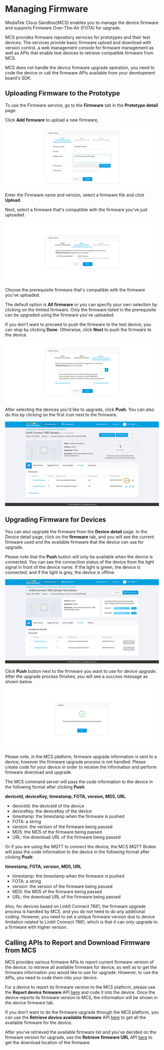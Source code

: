 # Managing Firmware

MediaTek Clous Sandbox(MCS) enables you to manage the device firmware and supports Firmware Over-The-Air (FOTA) for upgrade.

MCS provides firmware repository services for prototypes and their test devices. The services provide basic firmware upload and download with version control, a web management console for firmware management as well as APIs that enable test devices to retrieve compatible firmware from MCS.

MCS does not handle the device firmware upgrade operation, you need to code the device or call the firmware APIs available from your development board's SDK.

## Uploading Firmware to the Prototype

To use the Firmware service, go to the **Firmware** tab in the **Prototype detail** page.

Click **Add firmware** to upload a new firmware,

![](../images/Firmware/img_firmware_01.png)

Enter the Firmware name and version, select a firmware file and click **Upload**.

Next, select a firmware that's compatible with the firmware you've just uploaded.

![](../images/Firmware/img_firmware_02.png)

Choose the prerequisite firmware that's compatible with the firmware you've uploaded.

The default option is **All firmware** or you can specify your own selection by clicking on the limited firmware. Only the firmware listed in the prerequisite can be upgraded using the firmware you've uploaded.

If you don't want to proceed to push the firmware to the test device, you can stop by clicking **Done**. Otherwise, click **Next** to push the firmware to the device.

![](../images/Firmware/img_firmware_03.png)

After selecting the devices you'd like to upgrade, click **Push**. You can also do this by clicking on the first icon next to the firmware.

![](../images/Firmware/img_firmware_04.png)

## Upgrading Firmware for Devices

You can also upgrade the firmware from the **Device detail** page. In the Device detail page, click on the **firmware** tab, and you will see the current firmware used and the available firmware that the device can use for upgrade.

Please note that the **Push** button will only be available when the device is connected. You can see the connection status of the device from the light signal in front of the device name. If the light is green, the device is connected; and if the light is grey, the device is offline.

![](../images/Firmware/img_firmware_05.png)

Click **Push** button next to the firmware you want to use for device upgrade. After the upgrade process finishes, you will see a success message as shown below.

![](../images/Firmware/img_firmware_06.png)

Please note, in the MCS platform, firmware upgrade information is sent to a device, however the firmware upgrade process is not handled. Please create code for your device in order to receive the information and perform firmware download and upgrade.

The MCS command server will pass the code information to the device in the following format after clicking **Push**:

**deviceId, deviceKey, timestamp, FOTA, version, MD5, URL**

* deviceId: the deviceId of the device
* deviceKey: the deviceKey of the device
* timestamp: the timestamp when the firmware is pushed
* FOTA: a string
* version: the version of the firmware being passed
* MD5: the MD5 of the firmware being passed
* URL: the download URL of the firmware being passed

Or if you are using the MQTT to connect the device, the MCS MQTT Broker will pass the code information to the device in the following format after clicking **Push**:

**timestamp, FOTA, version, MD5, URL**

* timestamp: the timestamp when the firmware is pushed
* FOTA: a string
* version: the version of the firmware being passed
* MD5: the MD5 of the firmware being passed
* URL: the download URL of the firmware being passed

Also, for devices based on LinkIt Connect 7681, the firmware upgrade process is handled by MCS, and you do not need to do any additional coding. However, you need to set a unique firmware version due to device limitation related to LinkIt Connect 7681, which is that it can only upgrade to a firmware with higher version.

## Calling APIs to Report and Download Firmware from MCS

MCS provides various firmware APIs to report current firmware version of the device, to  retrieve all available firmware for device, as well as to get the firmware information you would like to use for upgrade. However, to use the APIs, you need to code them into your device.

For a device to report its firmware version to the MCS platform, please use the **Report device firmware** API [here](https://mcs.mediatek.com/resources/latest/api_references/) and code it into the device. Once the device reports its firmware version to MCS, the information will be shown in the device firmware tab.

If you don't want to do the firmware upgrade through the MCS platform, you can use the **Retrieve device available firmware** API [here](https://mcs.mediatek.com/resources/latest/api_references/) to get all the available firmware for the device.

After you've retrieved the available firmware list and you've decided on the firmware version for upgrade, use the **Retrieve firmware URL** API [here](https://mcs.mediatek.com/resources/latest/api_references/) to get the download location of the firmware.







